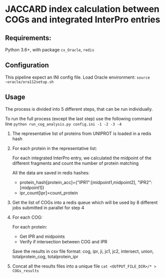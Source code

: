 # JACCARD index calculation between COGs and integrated InterPro entries

## Requirements:

Python 3.6+, with package `cx_Oracle`, `redis`

## Configuration

This pipeline expect an INI config file.
Load Oracle environment: `source ~oracle/ora112setup.sh`

## Usage

The process is divided into 5 different steps, that can be run individually.

To run the full process (except the last step) use the following command line `python run_cog_analysis.py config.ini -1 -2 -3 -4`


1) The representative list of proteins from UNIPROT is loaded in a redis hash

2) For each protein in the representative list:
	
	For each integrated InterPro entry, we calculated the midpoint of the different fragments and count the number of protein matching
    
	All the data are saved in redis hashes:
	- protein_hash[protein_acc]={"IPR1":[midpoint1,midpoint2], "IPR2":[midpoint1]}
	- ipr_count[ipr]=count_protein

3) Get the list of COGs into a redis queue which will be used by 8 different jobs submitted in parallel for step 4

4) For each COG: 
	
	For each protein:
	- Get IPR and midpoints
	- Verify if intersection between COG and IPR

	Save the results in csv file format:
	cog, ipr, ji, jc1, jc2, intersect, union, totalprotein_cog, totalprotein_ipr

5) Concat all the results files into a unique file
`cat <OUTPUT_FILE_DIR>/* > COGs_results`




